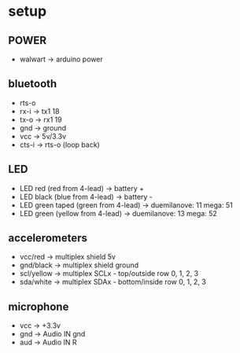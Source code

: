 setup
=====

POWER
-----
* walwart   -> arduino power

bluetooth
---------
* rts-o
* rx-i      -> tx1 18
* tx-o      -> rx1 19
* gnd       -> ground
* vcc       -> 5v/3.3v
* cts-i     -> rts-o (loop back)

LED
---
* LED red (red from 4-lead)             -> battery +
* LED black (blue from 4-lead)          -> battery -
* LED green taped (green from 4-lead)   -> duemilanove: 11 mega: 51
* LED green (yellow from 4-lead)        -> duemilanove: 13 mega: 52

accelerometers
--------------
* vcc/red       -> multiplex shield 5v
* gnd/black     -> multiplex shield ground
* scl/yellow    -> multiplex SCLx - top/outside row 0, 1, 2, 3
* sda/white     -> multiplex SDAx - bottom/inside row 0, 1, 2, 3

microphone
----------
* vcc   -> +3.3v
* gnd   -> Audio IN gnd
* aud   -> Audio IN R
